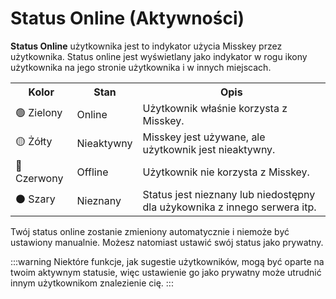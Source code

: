 # Status Online (Aktywności)

**Status Online** użytkownika jest to indykator użycia Misskey przez użytkownika.
Status online jest wyświetlany jako indykator w rogu ikony użytkownika na jego stronie użytkownika i w innych miejscach.

<table>
 <tr>
  <th>Kolor</th>
  <th>Stan</th>
  <th>Opis</th>
 </tr>
 <tr>
  <td>🟢 Zielony</td>
  <td>Online</td>
  <td>Użytkownik właśnie korzysta z Misskey.</td>
 </tr>
 <tr>
  <td>🟡 Żółty</td>
  <td>Nieaktywny</td>
  <td>Misskey jest używane, ale użytkownik jest nieaktywny.</td>
 </tr>
 <tr>
  <td>🔴 Czerwony</td>
  <td>Offline</td>
  <td>Użytkownik nie korzysta z Misskey.</td>
 </tr>
 <tr>
  <td>⚫ Szary</td>
  <td>Nieznany</td>
  <td>Status jest nieznany lub niedostępny dla użykownika z innego serwera itp.</td>
 </tr>
</table>

Twój status online zostanie zmieniony automatycznie i niemoże być ustawiony manualnie.
Możesz natomiast ustawić swój status jako prywatny.

:::warning
Niektóre funkcje, jak sugestie użytkowników, mogą być oparte na twoim aktywnym statusie, więc ustawienie go jako prywatny może utrudnić innym użytkownikom znalezienie cię.
:::
